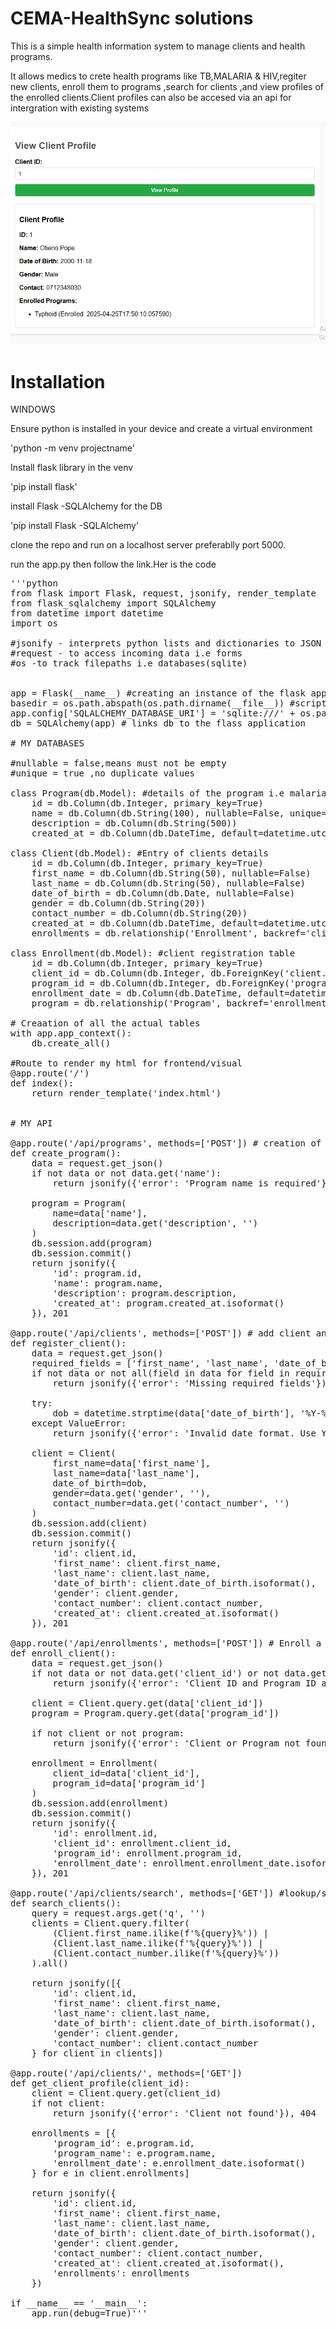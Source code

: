 # CEMA-HealthSync solutions

This is a simple health information system to manage clients and health programs.

It allows medics to crete health programs like TB,MALARIA & HIV,regiter new clients,
enroll them to programs ,search for clients ,and view profiles of the enrolled clients.Client profiles can also be accesed via an api for intergration with existing systems

![view registered client details](https://github.com/Wuodmadam/CEMA-/blob/master/Screenshot%202025-04-25%20222505.png) 

# Installation

WINDOWS 

Ensure python is installed in your device and create a virtual environment

'python -m venv projectname'

Install flask library in the venv

'pip install flask'

install  Flask -SQLAlchemy for the DB 

'pip install Flask -SQLAlchemy'

clone the repo and run on a localhost server preferablly port 5000.

run the app.py then follow the link.Her is the code 
<pre>'''python
from flask import Flask, request, jsonify, render_template
from flask_sqlalchemy import SQLAlchemy
from datetime import datetime
import os

#jsonify - interprets python lists and dictionaries to JSON
#request - to access incoming data i.e forms 
#os -to track filepaths i.e databases(sqlite)


app = Flask(__name__) #creating an instance of the flask application
basedir = os.path.abspath(os.path.dirname(__file__)) #script path
app.config['SQLALCHEMY_DATABASE_URI'] = 'sqlite:///' + os.path.join(basedir, 'health.db') #DB configuration,puts the health db in the same location as script
db = SQLAlchemy(app) # links db to the flass application

# MY DATABASES

#nullable = false,means must not be empty
#unique = true ,no duplicate values

class Program(db.Model): #details of the program i.e malaria,HIV
    id = db.Column(db.Integer, primary_key=True)
    name = db.Column(db.String(100), nullable=False, unique=True)
    description = db.Column(db.String(500))
    created_at = db.Column(db.DateTime, default=datetime.utcnow)

class Client(db.Model): #Entry of clients details
    id = db.Column(db.Integer, primary_key=True)
    first_name = db.Column(db.String(50), nullable=False)
    last_name = db.Column(db.String(50), nullable=False)
    date_of_birth = db.Column(db.Date, nullable=False)
    gender = db.Column(db.String(20))
    contact_number = db.Column(db.String(20))
    created_at = db.Column(db.DateTime, default=datetime.utcnow)
    enrollments = db.relationship('Enrollment', backref='client', lazy=True)#A client may be enrolled to multiple programs

class Enrollment(db.Model): #client registration table
    id = db.Column(db.Integer, primary_key=True)
    client_id = db.Column(db.Integer, db.ForeignKey('client.id'), nullable=False)
    program_id = db.Column(db.Integer, db.ForeignKey('program.id'), nullable=False)
    enrollment_date = db.Column(db.DateTime, default=datetime.utcnow)
    program = db.relationship('Program', backref='enrollments') #Multiple enrollments to a single program

# Creaation of all the actual tables
with app.app_context():
    db.create_all()
    
#Route to render my html for frontend/visual
@app.route('/')
def index():
    return render_template('index.html')


# MY API

@app.route('/api/programs', methods=['POST']) # creation of programa and return status
def create_program():
    data = request.get_json()
    if not data or not data.get('name'):
        return jsonify({'error': 'Program name is required'}), 400
    
    program = Program(
        name=data['name'],
        description=data.get('description', '')
    )
    db.session.add(program)
    db.session.commit()
    return jsonify({
        'id': program.id,
        'name': program.name,
        'description': program.description,
        'created_at': program.created_at.isoformat()
    }), 201

@app.route('/api/clients', methods=['POST']) # add client and return status
def register_client():
    data = request.get_json()
    required_fields = ['first_name', 'last_name', 'date_of_birth']
    if not data or not all(field in data for field in required_fields):
        return jsonify({'error': 'Missing required fields'}), 400
    
    try:
        dob = datetime.strptime(data['date_of_birth'], '%Y-%m-%d').date()
    except ValueError:
        return jsonify({'error': 'Invalid date format. Use YYYY-MM-DD'}), 400

    client = Client(
        first_name=data['first_name'],
        last_name=data['last_name'],
        date_of_birth=dob,
        gender=data.get('gender', ''),
        contact_number=data.get('contact_number', '')
    )
    db.session.add(client)
    db.session.commit()
    return jsonify({
        'id': client.id,
        'first_name': client.first_name,
        'last_name': client.last_name,
        'date_of_birth': client.date_of_birth.isoformat(),
        'gender': client.gender,
        'contact_number': client.contact_number,
        'created_at': client.created_at.isoformat()
    }), 201

@app.route('/api/enrollments', methods=['POST']) # Enroll a client to a program
def enroll_client():
    data = request.get_json()
    if not data or not data.get('client_id') or not data.get('program_id'):
        return jsonify({'error': 'Client ID and Program ID are required'}), 400
    
    client = Client.query.get(data['client_id'])
    program = Program.query.get(data['program_id'])
    
    if not client or not program:
        return jsonify({'error': 'Client or Program not found'}), 404
    
    enrollment = Enrollment(
        client_id=data['client_id'],
        program_id=data['program_id']
    )
    db.session.add(enrollment)
    db.session.commit()
    return jsonify({
        'id': enrollment.id,
        'client_id': enrollment.client_id,
        'program_id': enrollment.program_id,
        'enrollment_date': enrollment.enrollment_date.isoformat()
    }), 201

@app.route('/api/clients/search', methods=['GET']) #lookup/search for a client using name or contact
def search_clients():
    query = request.args.get('q', '')
    clients = Client.query.filter(
        (Client.first_name.ilike(f'%{query}%')) |
        (Client.last_name.ilike(f'%{query}%')) |
        (Client.contact_number.ilike(f'%{query}%'))
    ).all()
    
    return jsonify([{
        'id': client.id,
        'first_name': client.first_name,
        'last_name': client.last_name,
        'date_of_birth': client.date_of_birth.isoformat(),
        'gender': client.gender,
        'contact_number': client.contact_number
    } for client in clients])

@app.route('/api/clients/<int:client_id>', methods=['GET'])
def get_client_profile(client_id):
    client = Client.query.get(client_id)
    if not client:
        return jsonify({'error': 'Client not found'}), 404
    
    enrollments = [{
        'program_id': e.program.id,
        'program_name': e.program.name,
        'enrollment_date': e.enrollment_date.isoformat()
    } for e in client.enrollments]
    
    return jsonify({
        'id': client.id,
        'first_name': client.first_name,
        'last_name': client.last_name,
        'date_of_birth': client.date_of_birth.isoformat(),
        'gender': client.gender,
        'contact_number': client.contact_number,
        'created_at': client.created_at.isoformat(),
        'enrollments': enrollments
    })

if __name__ == '__main__':
    app.run(debug=True)'''</pre>



